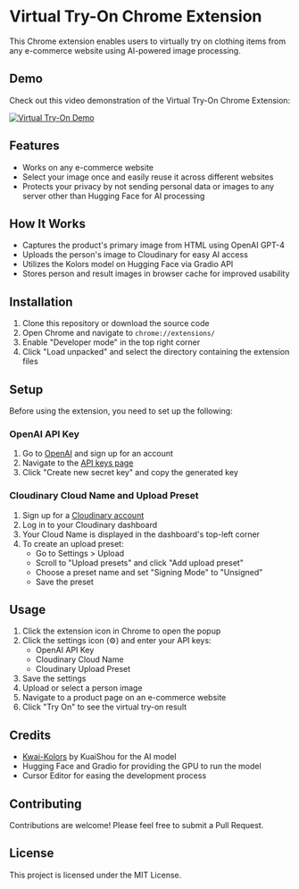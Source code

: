 # Virtual Try-On Chrome Extension

This Chrome extension enables users to virtually try on clothing items from any e-commerce website using AI-powered image processing.

## Demo

Check out this video demonstration of the Virtual Try-On Chrome Extension:

[![Virtual Try-On Demo](https://img.youtube.com/vi/1LQ2345lANM/0.jpg)](https://youtu.be/1LQ2345lANM)

## Features

- Works on any e-commerce website
- Select your image once and easily reuse it across different websites
- Protects your privacy by not sending personal data or images to any server other than Hugging Face for AI processing

## How It Works

- Captures the product's primary image from HTML using OpenAI GPT-4
- Uploads the person's image to Cloudinary for easy AI access
- Utilizes the Kolors model on Hugging Face via Gradio API
- Stores person and result images in browser cache for improved usability

## Installation

1. Clone this repository or download the source code
2. Open Chrome and navigate to `chrome://extensions/`
3. Enable "Developer mode" in the top right corner
4. Click "Load unpacked" and select the directory containing the extension files

## Setup

Before using the extension, you need to set up the following:

### OpenAI API Key

1. Go to [OpenAI](https://platform.openai.com/signup) and sign up for an account
2. Navigate to the [API keys page](https://platform.openai.com/account/api-keys)
3. Click "Create new secret key" and copy the generated key

### Cloudinary Cloud Name and Upload Preset

1. Sign up for a [Cloudinary account](https://cloudinary.com/users/register/free)
2. Log in to your Cloudinary dashboard
3. Your Cloud Name is displayed in the dashboard's top-left corner
4. To create an upload preset:
   - Go to Settings > Upload
   - Scroll to "Upload presets" and click "Add upload preset"
   - Choose a preset name and set "Signing Mode" to "Unsigned"
   - Save the preset

## Usage

1. Click the extension icon in Chrome to open the popup
2. Click the settings icon (⚙️) and enter your API keys:
   - OpenAI API Key
   - Cloudinary Cloud Name
   - Cloudinary Upload Preset
3. Save the settings
4. Upload or select a person image
5. Navigate to a product page on an e-commerce website
6. Click "Try On" to see the virtual try-on result

## Credits

- [Kwai-Kolors](https://github.com/Kwai-Kolors) by KuaiShou for the AI model
- Hugging Face and Gradio for providing the GPU to run the model
- Cursor Editor for easing the development process

## Contributing

Contributions are welcome! Please feel free to submit a Pull Request.

## License

This project is licensed under the MIT License.